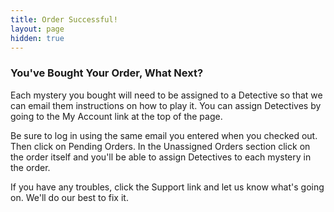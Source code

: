 ```yaml
---
title: Order Successful!
layout: page 
hidden: true
---
```

### You've Bought Your Order, What Next?

Each mystery you bought will need to be assigned to a Detective so that we can email them instructions on how to play it.  You can assign Detectives  by going to the My Account link at the top of the page.  

Be sure to log in using the same email you entered when you checked out.  Then click on Pending Orders.  In the Unassigned Orders section click on the order itself and you'll be able to assign Detectives to each mystery in the order.  

If you have any troubles, click the Support link and let us know what's going on.  We'll do our best to fix it.




